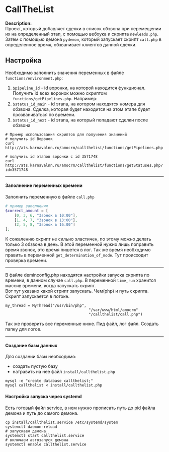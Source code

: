 #  CallTheList 
**Description:**  
Проект, который добавляет сделки в список обзвона при перемещении их на определенный этап,
 с помощью вебхука и скрипта `newleads.php`. Затем с помощью демона `pydemon`, который
 запускает скрипт `call.php` в определенное время, обзванивает клиентов данной сделки.
 
## Настройка
Необходимо заполнить значения переменных в файле `functions/environment.php`:  
1. `$pipeline_id` - id воронки, на которой находится функционал.   
Получить id всех воронок можно скриптом `functions/getPipelines.php`. Например:
2. `$status_id_main` - id этапа, на котором находятся номера для обзвона. Сделка, которая будет находится на этом этапе будет прозваниваться по времени.
3. `$status_id_next` - id этапа, на который попадают сделки после обзвона
```
# Пример использования скриптов для получения значений
# получить id Воронок
curl http://ats.karnavalnn.ru/amocrm/callthelist/functions/getPipelines.php

# получить id этапов воронки с id 3571748
curl http://ats.karnavalnn.ru/amocrm/callthelist/functions/getStatuses.php?id=3571748
```
---
#### Заполнение переменных времени
Заполнить переменную в файле `call.php`
```php
# пример заполнения
$correct_amount = [
    [0, 3, 6, "Звонок в 10:00"],
    [1, 4, 7, "Звонок в 13:00"],
    [2, 5, 8, "Звонок в 16:00"]
];
```
К сожалению скрипт не сильно эластичен, по этому можно делать только 3 обзвона в день. В этой переменной нужно лишь 
поправить время звонок, это время пишется в лог. Так же время необходимо править в переменной 
`get_determination_of_mode`. Тут происходит проверка времени.  

---
В файле deminconfig.php находятся настройки запуска скрипта по времени, в данном случае `call.php`. 
В переменной `time_run` хранится массив времени, когда запускать скрипт.   
Вот тут указано какой стрипт запускать. Чем(php) и путь скрипта. Скрипт запускается в потоке.
```
my_thread = MyThread("/usr/bin/php",
                                     "/var/www/html/amocrm"
                                     "/callthelist/call.php")
```
Так же проверить все переменные ниже. Пид файл, лог файл. Создать папку для логов.
 
---
#### Создание базы данных
Для создании базы необходимо:
- создать пустую базу
- натравить на нее файл `install/callthelist.php`
```
mysql -e "create database callthelist;"
mysql callthelist < install/callthelist.php
```
#### Настройка запуска через systemd
Есть готовый файл service, в нем нужно прописать путь до pid файла демона и путь до самого демона.
```
cp install/callthelist.service /etc/systemd/system
systemctl daemon-reload
# запускаем демона
systemctl start callthelist.service
# включаем автозапуск демона
systemctl enable callthelist.service

```